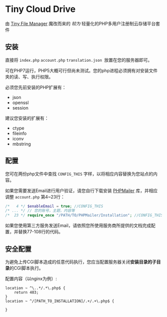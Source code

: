 # Tiny Cloud Drive

由 [Tiny File Manager](https://tinyfilemanager.github.io/) 魔改而来的 _较为_ 轻量化的PHP多用户注册制云存储平台套件



## 安装

直接将  `index.php` `account.php` `translation.json `放置在您的服务器即可。

可在PHP7运行，PHP5大概可行但尚未测试。您的php进程必须拥有对安装文件夹的读、写、执行权限。

必须您先前安装的PHP扩展有：

- json
- openssl
- session

建议您安装的扩展有：

- ctype
- fileinfo
- iconv
- mbstring



## 配置

您可在两份php文件中查找  `CONFIG_THIS` 字样，以将相应内容替换为您站点的内容。

如果您需要发送Email进行用户验证，请您自行下载安装 [PHPMailer](https://github.com/PHPMailer/PHPMailer) 库，并相应调整 `account.php` 第4~23行：

```php
/*   4 */ $enableEmail = true; //CONFIG_THIS
/* ... */ // 您的账号，主题，内容等
/*  23 */ require_once "/PATH/TO/PHPMailer/Installation"; //CONFIG_THIS
```

如果您使用第三方服务发送Email，请依照您所使用服务商所提供的文档完成配置，并替换77-108行的代码。



## 安全配置

为避免上传CGI脚本造成的任意代码执行，您应当配置服务器关闭**安装目录的子目录**的CGI脚本执行。

配置内容（以nginx为例）:

```
location ~ ^\..*/.*\.php$ {
    return 403;
}
location ~ ^/[PATH_TO_INSTALLATION]/.+/.+\.php$ {

}
```

